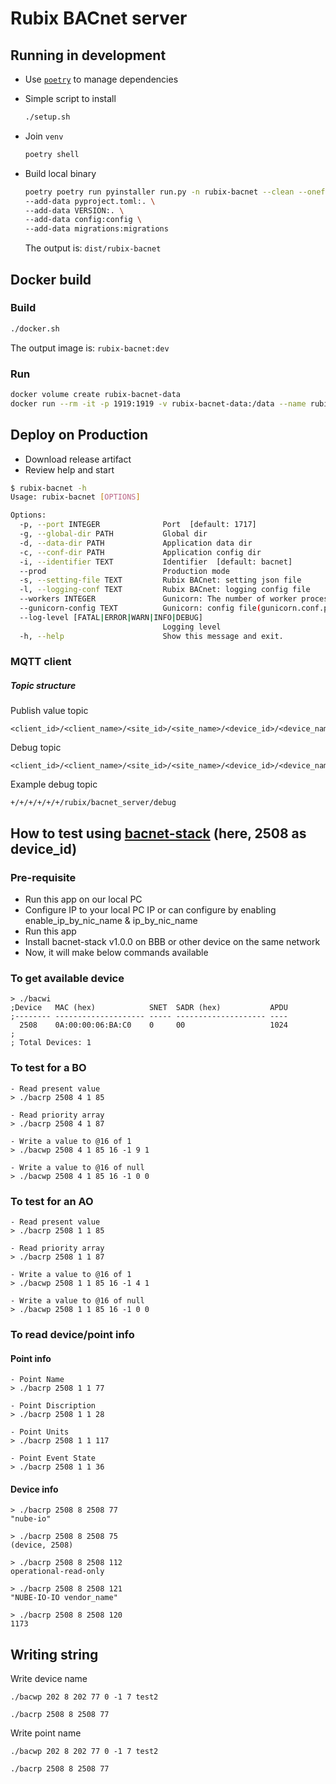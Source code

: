 # Rubix BACnet server

## Running in development

- Use [`poetry`](https://github.com/python-poetry/poetry) to manage dependencies
- Simple script to install

    ```bash
    ./setup.sh
    ```

- Join `venv`

    ```bash
    poetry shell
    ```

- Build local binary

    ```bash
    poetry poetry run pyinstaller run.py -n rubix-bacnet --clean --onefile \
    --add-data pyproject.toml:. \
    --add-data VERSION:. \
    --add-data config:config \
    --add-data migrations:migrations
    ```

  The output is: `dist/rubix-bacnet`

## Docker build

### Build

```bash
./docker.sh
```

The output image is: `rubix-bacnet:dev`

### Run

```bash
docker volume create rubix-bacnet-data
docker run --rm -it -p 1919:1919 -v rubix-bacnet-data:/data --name rubix-bacnet rubix-bacnet:dev
```

## Deploy on Production

- Download release artifact
- Review help and start

```bash
$ rubix-bacnet -h
Usage: rubix-bacnet [OPTIONS]

Options:
  -p, --port INTEGER              Port  [default: 1717]
  -g, --global-dir PATH           Global dir
  -d, --data-dir PATH             Application data dir
  -c, --conf-dir PATH             Application config dir
  -i, --identifier TEXT           Identifier  [default: bacnet]
  --prod                          Production mode
  -s, --setting-file TEXT         Rubix BACnet: setting json file
  -l, --logging-conf TEXT         Rubix BACnet: logging config file
  --workers INTEGER               Gunicorn: The number of worker processes for handling requests.
  --gunicorn-config TEXT          Gunicorn: config file(gunicorn.conf.py)
  --log-level [FATAL|ERROR|WARN|INFO|DEBUG]
                                  Logging level
  -h, --help                      Show this message and exit.
```

### MQTT client

##### Topic structure

Publish value topic
```
<client_id>/<client_name>/<site_id>/<site_name>/<device_id>/<device_name>/rubix/bacnet_server/points/<type>/<object_identifier>/<object_name>
```

Debug topic
```
<client_id>/<client_name>/<site_id>/<site_name>/<device_id>/<device_name>/rubix/bacnet_server/debug
```

Example debug topic

```
+/+/+/+/+/+/rubix/bacnet_server/debug
```

## How to test using [bacnet-stack](https://github.com/bacnet-stack/bacnet-stack) (here, 2508 as device_id)

### Pre-requisite
- Run this app on our local PC
- Configure IP to your local PC IP or can configure by enabling enable_ip_by_nic_name & ip_by_nic_name
- Run this app
- Install bacnet-stack v1.0.0 on BBB or other device on the same network
- Now, it will make below commands available


### To get available device
```
> ./bacwi
;Device   MAC (hex)            SNET  SADR (hex)           APDU
;-------- -------------------- ----- -------------------- ----
  2508    0A:00:00:06:BA:C0    0     00                   1024
;
; Total Devices: 1
```

### To test for a BO

```
- Read present value
> ./bacrp 2508 4 1 85

- Read priority array
> ./bacrp 2508 4 1 87

- Write a value to @16 of 1
> ./bacwp 2508 4 1 85 16 -1 9 1

- Write a value to @16 of null
> ./bacwp 2508 4 1 85 16 -1 0 0
```

### To test for an AO

```
- Read present value
> ./bacrp 2508 1 1 85

- Read priority array
> ./bacrp 2508 1 1 87

- Write a value to @16 of 1
> ./bacwp 2508 1 1 85 16 -1 4 1

- Write a value to @16 of null
> ./bacwp 2508 1 1 85 16 -1 0 0
```

### To read device/point info

#### Point info

```
- Point Name
> ./bacrp 2508 1 1 77

- Point Discription
> ./bacrp 2508 1 1 28

- Point Units
> ./bacrp 2508 1 1 117

- Point Event State
> ./bacrp 2508 1 1 36
```

#### Device info

```
> ./bacrp 2508 8 2508 77
"nube-io"

> ./bacrp 2508 8 2508 75
(device, 2508)

> ./bacrp 2508 8 2508 112
operational-read-only

> ./bacrp 2508 8 2508 121
"NUBE-IO-IO vendor_name"

> ./bacrp 2508 8 2508 120
1173
```

## Writing string
Write device name
```
./bacwp 202 8 202 77 0 -1 7 test2

./bacrp 2508 8 2508 77
```


Write point name
```
./bacwp 202 8 202 77 0 -1 7 test2

./bacrp 2508 8 2508 77
```

